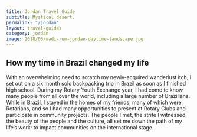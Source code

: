 ```yaml
---
title: Jordan Travel Guide
subtitle: Mystical desert.
permalink: "/jordan"
layout: travel-guides
category: jordan
image: 2018/05/wadi-rum-jordan-daytime-landscape.jpg
---
```


## How my time in Brazil changed my life
With an overwhelming need to scratch my newly-acquired wanderlust itch, I set out on a six month solo backpacking trip in Brazil as soon as I finished high school. During my Rotary Youth Exchange year, I had come to know many people from all over the world, including a large number of Brazilians. While in Brazil, I stayed in the homes of my friends, many of which were Rotarians, and so I had many opportunities to present at Rotary Clubs and participate in community projects. The people I met, the strife I witnessed, the beauty of the people and the culture, all set me down the path of my life’s work: to impact communities on the international stage.